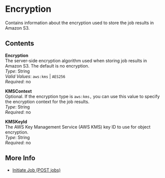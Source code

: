 # Encryption<a name="api-Encryption"></a>

Contains information about the encryption used to store the job results in Amazon S3\.

## Contents<a name="api-Encryption-contents"></a>

**Encryption**  
The server\-side encryption algorithm used when storing job results in Amazon S3\. The default is no encryption\.  
*Type*: String  
*Valid Values*: `aws:kms` \| `AES256`  
*Required*: no

**KMSContext**  
Optional\. If the encryption type is `aws:kms,` you can use this value to specify the encryption context for the job results\.  
*Type*: String  
*Required*: no

**KMSKeyId**  
The AWS Key Management Service \(AWS KMS\) key ID to use for object encryption\.  
*Type*: String  
*Required*: no

## More Info<a name="more-info-api-Encryption"></a>

 
+ [Initiate Job \(POST jobs\)](api-initiate-job-post.md)